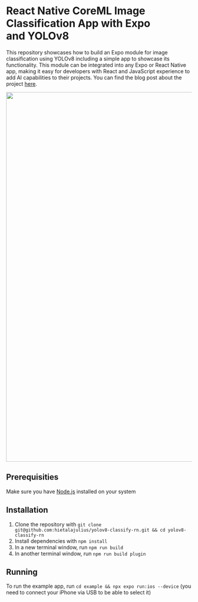 # React Native CoreML Image Classification App with Expo and YOLOv8
This repository showcases how to build an Expo module for image classification using YOLOv8 including a simple app to showcase its functionality. This module can be integrated into any Expo or React Native app, making it easy for developers with React and JavaScript experience to add AI capabilities to their projects. You can find the blog post about the project [here](https://hietalajulius.medium.com/building-a-react-native-coreml-image-classification-app-with-expo-and-yolov8-a083c7866e85).
<div align="center">
  <img src="https://github.com/user-attachments/assets/d662ee41-46f5-4956-bbd9-b787fef926d5" height="1000">
</div>

## Prerequisities
Make sure you have [Node.js](https://nodejs.org/en) installed on your system

## Installation
1. Clone the repository with `git clone git@github.com:hietalajulius/yolov8-classify-rn.git && cd yolov8-classify-rn`
2. Install dependencies with `npm install`
3. In a new terminal window, run `npm run build`
4. In another terminal window, run `npm run build plugin`

## Running
To run the example app, run `cd example && npx expo run:ios --device` (you need to connect your iPhone via USB to be able to select it)

